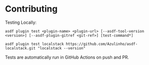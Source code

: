 # Contributing

Testing Locally:

```shell
asdf plugin test <plugin-name> <plugin-url> [--asdf-tool-version <version>] [--asdf-plugin-gitref <git-ref>] [test-command*]

asdf plugin test localstack https://github.com/Azulinho/asdf-localstack.git "localstack --version"
```

Tests are automatically run in GitHub Actions on push and PR.
